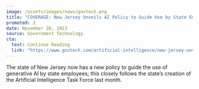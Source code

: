 ```yaml
---
image: /assets/images/news/govtech.png
title: "COVERAGE: New Jersey Unveils AI Policy to Guide Use by State Employees"
promoted: 2
date: November 20, 2023
source: Government Technology
cta:
  text: Continue Reading
  link: "https://www.govtech.com/artificial-intelligence/new-jersey-unveils-ai-policy-to-guide-use-by-state-employees"
---
```


The state of New Jersey now has a new policy to guide the use of generative AI by state employees; this closely follows the state’s creation of the Artificial Intelligence Task Force last month.